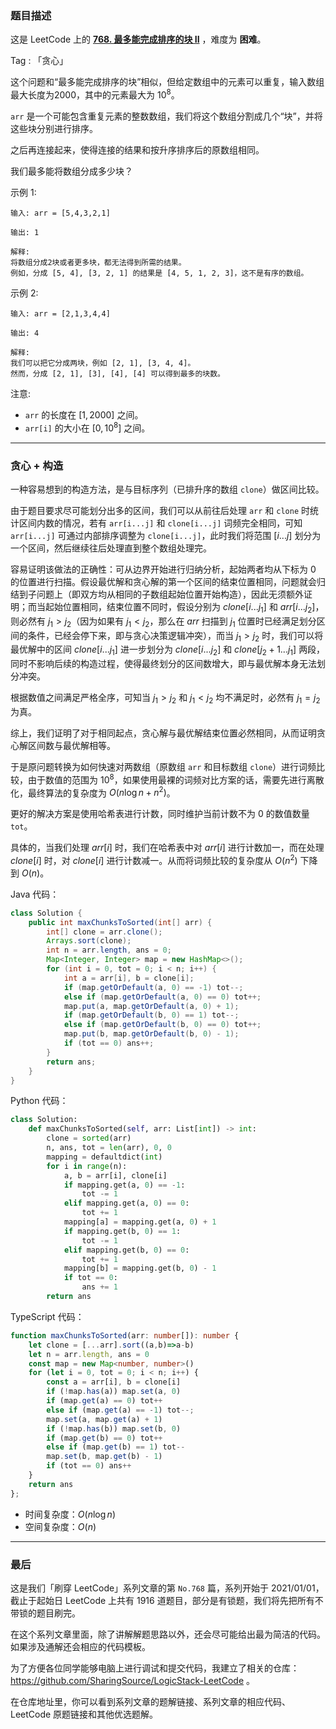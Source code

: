 ### 题目描述

这是 LeetCode 上的 **[768. 最多能完成排序的块 II](https://leetcode.cn/problems/max-chunks-to-make-sorted-ii/solution/by-ac_oier-z4wt/)** ，难度为 **困难**。

Tag : 「贪心」



这个问题和“最多能完成排序的块”相似，但给定数组中的元素可以重复，输入数组最大长度为$2000$，其中的元素最大为 $10^8$。

`arr` 是一个可能包含重复元素的整数数组，我们将这个数组分割成几个“块”，并将这些块分别进行排序。

之后再连接起来，使得连接的结果和按升序排序后的原数组相同。

我们最多能将数组分成多少块？

示例 1:
```
输入: arr = [5,4,3,2,1]

输出: 1

解释:
将数组分成2块或者更多块，都无法得到所需的结果。
例如，分成 [5, 4], [3, 2, 1] 的结果是 [4, 5, 1, 2, 3]，这不是有序的数组。 
```
示例 2:
```
输入: arr = [2,1,3,4,4]

输出: 4

解释:
我们可以把它分成两块，例如 [2, 1], [3, 4, 4]。
然而，分成 [2, 1], [3], [4], [4] 可以得到最多的块数。 
```
注意:
* `arr` 的长度在 $[1, 2000]$ 之间。
* `arr[i]` 的大小在 $[0, 10^8]$ 之间。

---

### 贪心 + 构造

一种容易想到的构造方法，是与目标序列（已排升序的数组 `clone`）做区间比较。

由于题目要求尽可能划分出多的区间，我们可以从前往后处理 `arr` 和 `clone` 时统计区间内数的情况，若有 `arr[i...j]` 和 `clone[i...j]` 词频完全相同，可知 `arr[i...j]` 可通过内部排序调整为 `clone[i...j]`，此时我们将范围 $[i...j]$ 划分为一个区间，然后继续往后处理直到整个数组处理完。

容易证明该做法的正确性：可从边界开始进行归纳分析，起始两者均从下标为 $0$ 的位置进行扫描。假设最优解和贪心解的第一个区间的结束位置相同，问题就会归结到子问题上（即双方均从相同的子数组起始位置开始构造），因此无须额外证明；而当起始位置相同，结束位置不同时，假设分别为 $clone[i...j_1]$ 和 $arr[i...j_2]$，则必然有 $j_1 > j_2$（因为如果有 $j_1 < j_2$，那么在 $arr$ 扫描到 $j_1$ 位置时已经满足划分区间的条件，已经会停下来，即与贪心决策逻辑冲突），而当 $j_1 > j_2$ 时，我们可以将最优解中的区间 $clone[i...j_1]$ 进一步划分为 $clone[i...j_2]$ 和 $clone[j_2+1 ... j_1]$ 两段，同时不影响后续的构造过程，使得最终划分的区间数增大，即与最优解本身无法划分冲突。

根据数值之间满足严格全序，可知当 $j_1 > j_2$ 和 $j_1 < j_2$ 均不满足时，必然有 $j_1 = j_2$ 为真。

综上，我们证明了对于相同起点，贪心解与最优解结束位置必然相同，从而证明贪心解区间数与最优解相等。

于是原问题转换为如何快速对两数组（原数组 `arr` 和目标数组 `clone`）进行词频比较，由于数值的范围为 $10^8$，如果使用最裸的词频对比方案的话，需要先进行离散化，最终算法的复杂度为 $O(n\log{n} + n^2)$。

更好的解决方案是使用哈希表进行计数，同时维护当前计数不为 $0$ 的数值数量 `tot`。

具体的，当我们处理 $arr[i]$ 时，我们在哈希表中对 $arr[i]$ 进行计数加一，而在处理 $clone[i]$ 时，对 $clone[i]$ 进行计数减一。从而将词频比较的复杂度从 $O(n^2)$ 下降到 $O(n)$。

Java 代码：
```Java
class Solution {
    public int maxChunksToSorted(int[] arr) {
        int[] clone = arr.clone();
        Arrays.sort(clone);
        int n = arr.length, ans = 0;
        Map<Integer, Integer> map = new HashMap<>();
        for (int i = 0, tot = 0; i < n; i++) {
            int a = arr[i], b = clone[i];
            if (map.getOrDefault(a, 0) == -1) tot--;
            else if (map.getOrDefault(a, 0) == 0) tot++;
            map.put(a, map.getOrDefault(a, 0) + 1);
            if (map.getOrDefault(b, 0) == 1) tot--;
            else if (map.getOrDefault(b, 0) == 0) tot++;
            map.put(b, map.getOrDefault(b, 0) - 1);
            if (tot == 0) ans++;
        }
        return ans;
    }
}
```
Python 代码：
```Python
class Solution:
    def maxChunksToSorted(self, arr: List[int]) -> int:
        clone = sorted(arr)
        n, ans, tot = len(arr), 0, 0
        mapping = defaultdict(int)
        for i in range(n):
            a, b = arr[i], clone[i]
            if mapping.get(a, 0) == -1:
                tot -= 1
            elif mapping.get(a, 0) == 0:
                tot += 1
            mapping[a] = mapping.get(a, 0) + 1
            if mapping.get(b, 0) == 1:
                tot -= 1
            elif mapping.get(b, 0) == 0:
                tot += 1
            mapping[b] = mapping.get(b, 0) - 1
            if tot == 0:
                ans += 1
        return ans
```
TypeScript 代码：
```TypeScript
function maxChunksToSorted(arr: number[]): number {
    let clone = [...arr].sort((a,b)=>a-b)
    let n = arr.length, ans = 0
    const map = new Map<number, number>()
    for (let i = 0, tot = 0; i < n; i++) {
        const a = arr[i], b = clone[i]
        if (!map.has(a)) map.set(a, 0)
        if (map.get(a) == 0) tot++
        else if (map.get(a) == -1) tot--;
        map.set(a, map.get(a) + 1)
        if (!map.has(b)) map.set(b, 0)
        if (map.get(b) == 0) tot++
        else if (map.get(b) == 1) tot--
        map.set(b, map.get(b) - 1)
        if (tot == 0) ans++
    }
    return ans
};
```
* 时间复杂度：$O(n\log{n})$
* 空间复杂度：$O(n)$

---

### 最后

这是我们「刷穿 LeetCode」系列文章的第 `No.768` 篇，系列开始于 2021/01/01，截止于起始日 LeetCode 上共有 1916 道题目，部分是有锁题，我们将先把所有不带锁的题目刷完。

在这个系列文章里面，除了讲解解题思路以外，还会尽可能给出最为简洁的代码。如果涉及通解还会相应的代码模板。

为了方便各位同学能够电脑上进行调试和提交代码，我建立了相关的仓库：https://github.com/SharingSource/LogicStack-LeetCode 。

在仓库地址里，你可以看到系列文章的题解链接、系列文章的相应代码、LeetCode 原题链接和其他优选题解。

